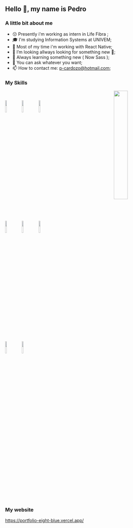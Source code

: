 
## Hello 👋, my name is Pedro

### A little bit about me
- 😗 Presently i'm working as intern in Life Fibra ;
- 🎓 I'm studying Information Systems at UNIVEM;
- 📱 Most of my time i'm working with React Native; 
- 👯 I’m looking allways looking for something new 🤝;
- 🤔 Always learning something new ( Now Sass );
- 💬 You can ask whatever you want;
- 📫 How to contact me: p-cardozo@hotmail.com;

### My Skills

<div>

  <a href="https://github.com/pedrocardoz0">
    <img  align="right" width="30%" src='https://i.pinimg.com/originals/9f/6b/b6/9f6bb6f801de31e272fef72184c7f188.gif'>
  </a>
  <br />
  
  <code><img width="10%" src="https://www.vectorlogo.zone/logos/reactjs/reactjs-ar21.svg"></code>
  <code><img width="10%" src="https://www.vectorlogo.zone/logos/expressjs/expressjs-ar21.svg"></code>
  <code><img width="10%" src="https://www.vectorlogo.zone/logos/python/python-ar21.svg"></code>
  <br />
  <code><img width="10%" src="https://www.vectorlogo.zone/logos/mysql/mysql-ar21.svg"></code>
  <code><img width="10%" src="https://www.vectorlogo.zone/logos/git-scm/git-scm-ar21.svg"></code>
  <code><img width="10%" src="https://www.vectorlogo.zone/logos/w3_html5/w3_html5-ar21.svg"></code>
  <br />
  <code><img width="10%" src="https://www.vectorlogo.zone/logos/graphql/graphql-ar21.svg"></code>
  <code><img width="10%" src="https://www.vectorlogo.zone/logos/sass-lang/sass-lang-ar21.svg"></code>

  <br />
  <br />
  <br />

</div>

<br />

<div style='padding: 20px'></div>

### My website
https://portfolio-eight-blue.vercel.app/
